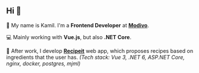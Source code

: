 ## Hi 👋

🙋 My name is Kamil. I'm a **Frontend Developer** at [**Modivo**](https://modivo.pl).

💻 Mainly working with **Vue.js**, but also **.NET Core**.

🍏 After work, I develop [**Recipeit**](https://recipeit.pl) web app, which proposes recipes based on ingredients that the user has. *(Tech stack: Vue 3, .NET 6, ASP.NET Core, nginx, docker, postgres, mjml)*
